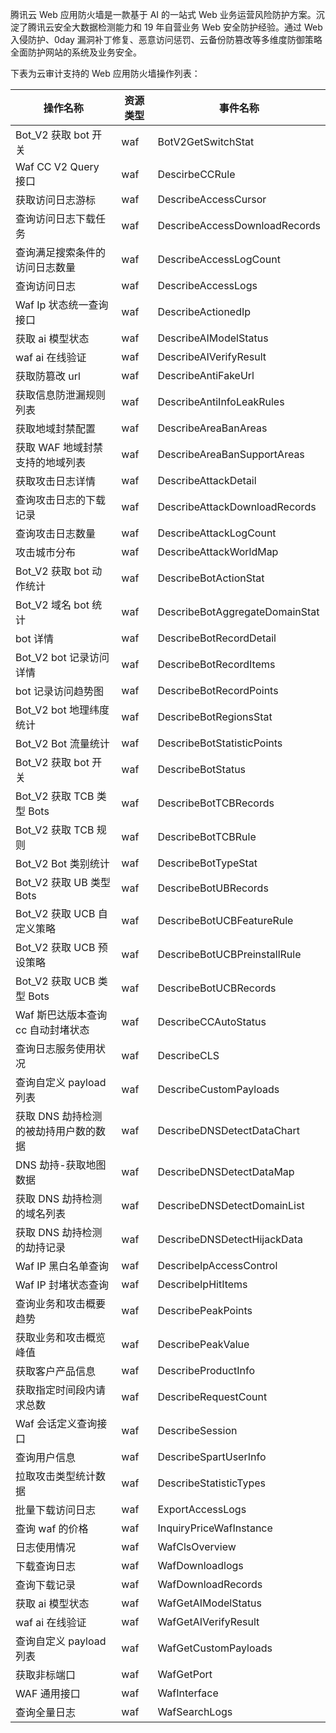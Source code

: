 腾讯云 Web 应用防火墙是一款基于 AI 的一站式 Web 业务运营风险防护方案。沉淀了腾讯云安全大数据检测能力和 19 年自营业务 Web 安全防护经验。通过 Web 入侵防护、0day 漏洞补丁修复、恶意访问惩罚、云备份防篡改等多维度防御策略全面防护网站的系统及业务安全。

下表为云审计支持的 Web 应用防火墙操作列表：

| 操作名称                | 资源类型 | 事件名称                           |
|---------------------|------|--------------------------------|
| Bot\_V2 获取 bot 开关     | waf  | BotV2GetSwitchStat             |
| Waf CC V2 Query 接口   | waf  | DescirbeCCRule                 |
| 获取访问日志游标            | waf  | DescribeAccessCursor           |
| 查询访问日志下载任务          | waf  | DescribeAccessDownloadRecords  |
| 查询满足搜索条件的访问日志数量     | waf  | DescribeAccessLogCount         |
| 查询访问日志              | waf  | DescribeAccessLogs             |
| Waf Ip 状态统一查询接口      | waf  | DescribeActionedIp             |
| 获取 ai 模型状态            | waf  | DescribeAIModelStatus          |
| waf ai 在线验证          | waf  | DescribeAIVerifyResult         |
| 获取防篡改 url            | waf  | DescribeAntiFakeUrl            |
| 获取信息防泄漏规则列表         | waf  | DescribeAntiInfoLeakRules      |
| 获取地域封禁配置            | waf  | DescribeAreaBanAreas           |
| 获取 WAF 地域封禁支持的地域列表    | waf  | DescribeAreaBanSupportAreas    |
| 获取攻击日志详情            | waf  | DescribeAttackDetail           |
| 查询攻击日志的下载记录         | waf  | DescribeAttackDownloadRecords  |
| 查询攻击日志数量            | waf  | DescribeAttackLogCount         |
| 攻击城市分布              | waf  | DescribeAttackWorldMap         |
| Bot\_V2 获取 bot 动作统计   | waf  | DescribeBotActionStat          |
| Bot\_V2 域名 bot 统计     | waf  | DescribeBotAggregateDomainStat |
| bot 详情               | waf  | DescribeBotRecordDetail        |
| Bot\_V2 bot 记录访问详情   | waf  | DescribeBotRecordItems         |
| bot 记录访问趋势图          | waf  | DescribeBotRecordPoints        |
| Bot\_V2 bot 地理纬度统计   | waf  | DescribeBotRegionsStat         |
| Bot\_V2 Bot 流量统计     | waf  | DescribeBotStatisticPoints     |
| Bot\_V2 获取 bot 开关     | waf  | DescribeBotStatus              |
| Bot\_V2 获取 TCB 类型 Bots | waf  | DescribeBotTCBRecords          |
| Bot\_V2 获取 TCB 规则     | waf  | DescribeBotTCBRule             |
| Bot\_V2 Bot 类别统计     | waf  | DescribeBotTypeStat            |
| Bot\_V2 获取 UB 类型 Bots  | waf  | DescribeBotUBRecords           |
| Bot\_V2 获取 UCB 自定义策略  | waf  | DescribeBotUCBFeatureRule      |
| Bot\_V2 获取 UCB 预设策略   | waf  | DescribeBotUCBPreinstallRule   |
| Bot\_V2 获取 UCB 类型 Bots | waf  | DescribeBotUCBRecords          |
| Waf 斯巴达版本查询 cc 自动封堵状态 | waf  | DescribeCCAutoStatus           |
| 查询日志服务使用状况          | waf  | DescribeCLS                    |
| 查询自定义 payload 列表      | waf  | DescribeCustomPayloads         |
| 获取 DNS 劫持检测的被劫持用户数的数据 | waf  | DescribeDNSDetectDataChart     |
| DNS 劫持\-获取地图数据       | waf  | DescribeDNSDetectDataMap       |
| 获取 DNS 劫持检测的域名列表      | waf  | DescribeDNSDetectDomainList    |
| 获取 DNS 劫持检测的劫持记录      | waf  | DescribeDNSDetectHijackData    |
| Waf IP 黑白名单查询        | waf  | DescribeIpAccessControl        |
| Waf IP 封堵状态查询        | waf  | DescribeIpHitItems             |
| 查询业务和攻击概要趋势         | waf  | DescribePeakPoints             |
| 获取业务和攻击概览峰值         | waf  | DescribePeakValue              |
| 获取客户产品信息            | waf  | DescribeProductInfo            |
| 获取指定时间段内请求总数        | waf  | DescribeRequestCount           |
| Waf 会话定义查询接口        | waf  | DescribeSession                |
| 查询用户信息              | waf  | DescribeSpartUserInfo          |
| 拉取攻击类型统计数据          | waf  | DescribeStatisticTypes         |
| 批量下载访问日志            | waf  | ExportAccessLogs               |
| 查询 waf 的价格            | waf  | InquiryPriceWafInstance        |
| 日志使用情况              | waf  | WafClsOverview                 |
| 下载查询日志              | waf  | WafDownloadlogs                |
| 查询下载记录              | waf  | WafDownloadRecords             |
| 获取 ai 模型状态            | waf  | WafGetAIModelStatus            |
| waf ai 在线验证          | waf  | WafGetAIVerifyResult           |
| 查询自定义 payload 列表      | waf  | WafGetCustomPayloads           |
| 获取非标端口              | waf  | WafGetPort                     |
| WAF 通用接口             | waf  | WafInterface                   |
| 查询全量日志              | waf  | WafSearchLogs                  |
